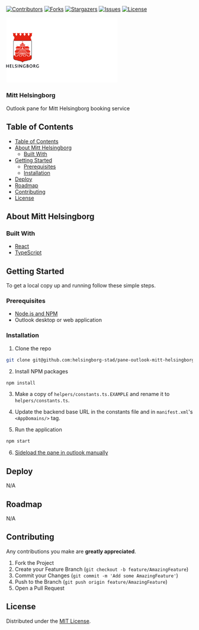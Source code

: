 <!-- SHIELDS -->
[![Contributors][contributors-shield]][contributors-url]
[![Forks][forks-shield]][forks-url]
[![Stargazers][stars-shield]][stars-url]
[![Issues][issues-shield]][issues-url]
[![License][license-shield]][license-url]

<p>
  <a href="https://github.com/helsingborg-stad/app-mitt-helsingborg">
    <img src="hbg-github-logo-combo.png" alt="Logo" width="300">
  </a>
</p>

<h3>Mitt Helsingborg</h3>

<p>
   Outlook pane for Mitt Helsingborg booking service
</p>

## Table of Contents
- [Table of Contents](#table-of-contents)
- [About Mitt Helsingborg](#about-mitt-helsingborg)
  - [Built With](#built-with)
- [Getting Started](#getting-started)
  - [Prerequisites](#prerequisites)
  - [Installation](#installation)
- [Deploy](#deploy)
- [Roadmap](#roadmap)
- [Contributing](#contributing)
- [License](#license)


## About Mitt Helsingborg


### Built With

* [React](https://reactjs.org/)
* [TypeScript](https://www.typescriptlang.org/)


## Getting Started

To get a local copy up and running follow these simple steps.


### Prerequisites

- [Node.js and NPM](https://nodejs.org/en/download/package-manager/)
- Outlook desktop or web application


### Installation

1. Clone the repo
```sh
git clone git@github.com:helsingborg-stad/pane-outlook-mitt-helsingborg.git
```
2. Install NPM packages
```sh
npm install
```
3. Make a copy of `helpers/constants.ts.EXAMPLE` and rename it to `helpers/constants.ts`.

4. Update the backend base URL in the constants file and in `manifest.xml`'s `<AppDomains/>` tag.

5. Run the application
```sh
npm start
```
6. [Sideload the pane in outlook manually](https://docs.microsoft.com/en-us/office/dev/add-ins/outlook/sideload-outlook-add-ins-for-testing#sideload-manually)



## Deploy
N/A

## Roadmap
N/A

## Contributing

Any contributions you make are **greatly appreciated**.

1. Fork the Project
2. Create your Feature Branch (`git checkout -b feature/AmazingFeature`)
3. Commit your Changes (`git commit -m 'Add some AmazingFeature'`)
4. Push to the Branch (`git push origin feature/AmazingFeature`)
5. Open a Pull Request


## License

Distributed under the [MIT License][license-url].




<!-- MARKDOWN LINKS & IMAGES -->
<!-- https://www.markdownguide.org/basic-syntax/#reference-style-links -->
[contributors-shield]: https://img.shields.io/github/contributors/helsingborg-stad/app-mitt-helsingborg.svg?style=flat-square
[contributors-url]: https://github.com/helsingborg-stad/app-mitt-helsingborg/graphs/contributors
[forks-shield]: https://img.shields.io/github/forks/helsingborg-stad/app-mitt-helsingborg.svg?style=flat-square
[forks-url]: https://github.com/helsingborg-stad/app-mitt-helsingborg/network/members
[stars-shield]: https://img.shields.io/github/stars/helsingborg-stad/app-mitt-helsingborg.svg?style=flat-square
[stars-url]: https://github.com/helsingborg-stad/app-mitt-helsingborg/stargazers
[issues-shield]: https://img.shields.io/github/issues/helsingborg-stad/app-mitt-helsingborg.svg?style=flat-square
[issues-url]: https://github.com/helsingborg-stad/app-mitt-helsingborg/issues
[license-shield]: https://img.shields.io/github/license/helsingborg-stad/app-mitt-helsingborg.svg?style=flat-square
[license-url]: https://raw.githubusercontent.com/helsingborg-stad/app-mitt-helsingborg/master/LICENSE
[product-screenshot]: hbg-github-banner.jpg